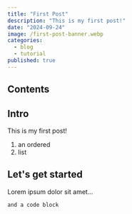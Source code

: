 ```yaml
---
title: "First Post"
description: "This is my first post!"
date: "2024-09-24"
image: /first-post-banner.webp
categories:
  - blog
  - tutorial
published: true
---
```

## Contents

## Intro

This is my first post!

1. an ordered
2. list

## Let's get started

Lorem ipsum dolor sit amet...

```
and a code block
```
